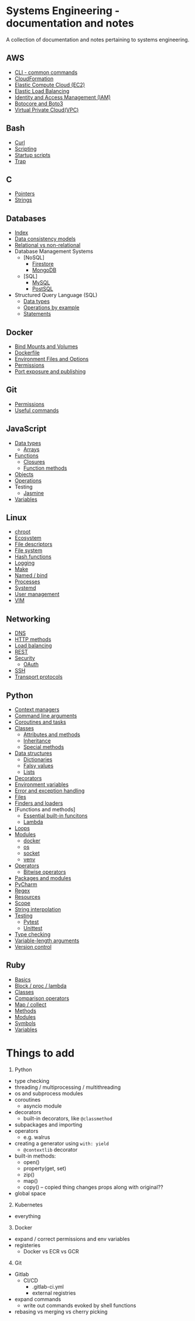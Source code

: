 Systems Engineering - documentation and notes
=============================================

A collection of documentation and notes pertaining to systems engineering.

AWS
---

- [CLI - common commands](./aws/cli.md)
- [CloudFormation](./aws/cloudformation.md)
- [Elastic Compute Cloud (EC2)](./aws/ec2.md)
- [Elastic Load Balancing](./aws/elb.md)
- [Identity and Access Management (IAM)](./aws/iam.md)
- [Botocore and Boto3](./aws/boto.md)
- [Virtual Private Cloud(VPC)](./aws/vpc.md)

Bash
----

- [Curl](./bash/curl.md)
- [Scripting](./bash/scripting.md)
- [Startup scripts](./bash/startup.md)
- [Trap](./bash/trap.md)

C
-

- [Pointers](./c/pointers.md)
- [Strings](./c/strings.md)

Databases
---------

- [Index](./database/index.md)
- [Data consistency models](./database/dcm.md)
- [Relational vs non-relational](./database/relational-nonrelational.md)
- Database Management Systems
  - [NoSQL]
    - [Firestore](./database/dms/firestore.md)
    - [MongoDB](./database/dms/mongo.md)
  - [SQL]
    - [MySQL](./database/dms/mysql.md)
    - [PostSQL](./database/dms/postsql.md)
- Structured Query Language (SQL)
  - [Data types](./database/sql/data-types.md)
  - [Operations by example](./database/sql/operations.md)
  - [Statements](./database/sql/statements.md)

Docker
------

- [Bind Mounts and Volumes](./docker/bind-volume.md)
- [Dockerfile](./docker/dockerfile.md)
- [Environment Files and Options](./docker/env-files.md)
- [Permissions](./docker/permissions.md)
- [Port exposure and publishing](./docker/port.md)

Git
---

- [Permissions](./git/permissions.md)
- [Useful commands](./git/commands.md)

JavaScript
----------

- [Data types](./javascript/data-types/index.md)
  - [Arrays](./javascript/data-types/array.md)
- [Functions](./javascript/functions/index.md)
  - [Closures](./javascript/functions/closures.md)
  - [Function methods](./javascript/functions/methods.md)
- [Objects](./javascript/objects.md)
- [Operations](./javascript/operations.md)
- Testing
  - [Jasmine](./javascript/testing/jasmine.md)
- [Variables](./javascript/variables.md)

Linux
-----

- [chroot](./linux/chroot.md)
- [Ecosystem](./linux/ecosystem.md)
- [File descriptors](./linux/file-descriptors.md)
- [File system](./linux/file-system.md)
- [Hash functions](./linux/hash-functions.md)
- [Logging](./linux/logging.md)
- [Make](./linux/make.md)
- [Named / bind](./linux/named.md)
- [Processes](./linux/processes.md)
- [Systemd](./linux/systemd.md)
- [User management](./linux/users.md)
- [VIM](./linux/vim.md)

Networking
----------

- [DNS](./networking/dns.md)
- [HTTP methods](./networking/http-methods.md)
- [Load balancing](./networking/load-balance.md)
- [REST](./networking/rest.md)
- [Security](./networking/security/index.md)
  - [OAuth](./networking/security/oauth.md)
- [SSH](./networking/ssh.md)
- [Transport protocols](./networking/transport.md)

Python
------

- [Context managers](./python/context-manager.md)
- [Command line arguments](./python/cla.md)
- [Coroutines and tasks](./python/coroutine-task.md)
- [Classes](./python/classes/index.md)
  - [Attributes and methods](./python/classes/attributes-methods.md)
  - [Inheritance](./python/classes/inheritance.md)
  - [Special methods](./python/classes/special-methods.md)
- [Data structures](./python/data-structures/index.md)
  - [Dictionaries](./python/data-structures/dict.md)
  - [Falsy values](./python/data-structures/falsy.md)
  - [Lists](./python/data-structures/list.md)
- [Decorators](./python/decorators.md)
- [Environment variables](./python/environment-variables.md)
- [Error and exception handling](./python/error.md)
- [Files](./python/files.md)
- [Finders and loaders](./python/finders-loaders.md)
- [Functions and methods]
  - [Essential built-in funcitons](./python/essential-functions.md)
  - [Lambda](./python/lambda.md)
- [Loops](./python/loops.md)
- [Modules](./python/modules/index.md)
  - [docker](./python/modules/docker.md)
  - [os](./python/modules/os.md)
  - [socket](./python/modules/socket.md)
  - [venv](./python/modules/venv.md)
- [Operators](./python/operators/index.md)
  - [Bitwise operators](./python/operators/bitwise.md)
- [Packages and modules](./python/packages-modules.md)
- [PyCharm](./python/pycharm.md)
- [Regex](./python/regex.md)
- [Resources](./python/resources.md)
- [Scope](./python/scope.md)
- [String interpolation](./python/string-interpolation.md)
- [Testing](./python/testing/index.md)
  - [Pytest](./python/testing/pytest.md)
  - [Unittest](./python/testing/unittest.md)
- [Type checking](./python/type-checking.md)
- [Variable-length arguments](./python/variable-length-args.md)
- [Version control](./python/version-control.md)

Ruby
----

- [Basics](./ruby/basics.md)
- [Block / proc / lambda](./ruby/block-proc-lambda.md)
- [Classes](./ruby/classes.md)
- [Comparison operators](./ruby/comparison-operators.md)
- [Map / collect](./ruby/map.md)
- [Methods](./ruby/methods.md)
- [Modules](./ruby/modules.md)
- [Symbols](./ruby/symbols.md)
- [Variables](./ruby/variables.md)

Things to add
=============

1. Python

  - type checking
  - threading / multiprocessing / multithreading
  - os and subprocess modules
  - coroutines
    - asyncio module
  - decorators
    - built-in decorators, like `@classmethod`
  - subpackages and importing
  - operators
    - e.g. walrus
  - creating a generator using `with: yield`
    - `@contextlib` decorator
  - built-in methods:
    - open()
    - property(get, set)
    - zip()
    - map()
    - copy() – copied thing changes props along with original??
  - global space

2. Kubernetes

  - everything

3. Docker

  - expand / correct permissions and env variables
  - registeries
    - Docker vs ECR vs GCR

4. Git

  - Gitlab
    - CI/CD
      - .gitlab-ci.yml
      - external registries
  - expand commands
    - write out commands evoked by shell functions
  - rebasing vs merging vs cherry picking
